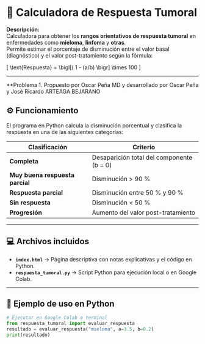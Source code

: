 # 🧮 Calculadora de Respuesta Tumoral

**Descripción:**  
Calculadora para obtener los **rangos orientativos de respuesta tumoral** en enfermedades como **mieloma**, **linfoma** y **otras**.  
Permite estimar el porcentaje de disminución entre el valor basal (diagnóstico) y el valor post-tratamiento según la fórmula:

\[
\text{Respuesta} = \bigl[( 1 - (a/b) \bigr] \times 100
\]

---
**Problema 1. Propuesto por Oscar Peña MD y desarrollado por Oscar Peña y José Ricardo ARTEAGA BEJARANO

## ⚙️ Funcionamiento

El programa en Python calcula la disminución porcentual y clasifica la respuesta en una de las siguientes categorías:

| Clasificación | Criterio |
|----------------|-----------|
| **Completa** | Desaparición total del componente (b = 0) |
| **Muy buena respuesta parcial** | Disminución > 90 % |
| **Respuesta parcial** | Disminución entre 50 % y 90 % |
| **Sin respuesta** | Disminución < 50 % |
| **Progresión** | Aumento del valor post-tratamiento |

---

## 💻 Archivos incluidos

- **`index.html`** → Página descriptiva con notas explicativas y el código en Python.  
- **`respuesta_tumoral.py`** → Script Python para ejecución local o en Google Colab.

---

## 🧪 Ejemplo de uso en Python

```python
# Ejecutar en Google Colab o terminal
from respuesta_tumoral import evaluar_respuesta
resultado = evaluar_respuesta("mieloma", a=3.5, b=0.2)
print(resultado)


